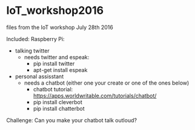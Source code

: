 # IoT_workshop2016
files from the IoT workshop July 28th 2016

Included:
Raspberry Pi:
- talking twitter
  - needs twitter and espeak:
    - pip install twitter
    - apt-get install espeak
- personal assisstant
  - needs a chatbot (either one your create or one of the ones below)
    - chatbot tutorial: https://apps.worldwritable.com/tutorials/chatbot/
    - pip install cleverbot
    - pip install chatterbot

Challenge: Can you make your chatbot talk outloud?
